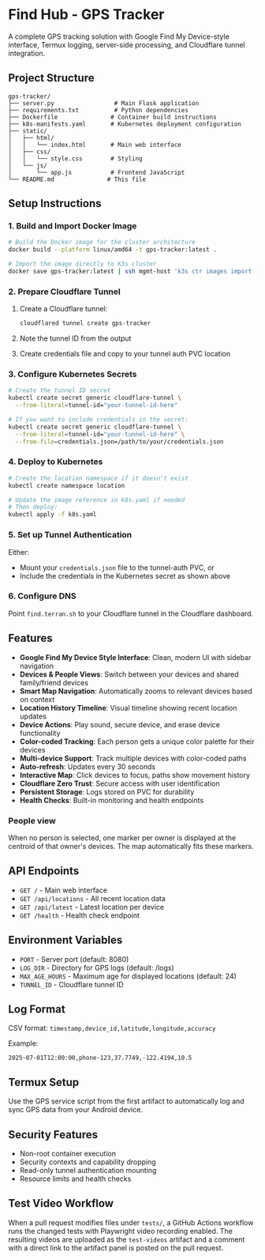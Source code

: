# Find Hub - GPS Tracker

A complete GPS tracking solution with Google Find My Device-style interface, Termux logging, server-side processing, and Cloudflare tunnel integration.

## Project Structure

```
gps-tracker/
├── server.py                 # Main Flask application
├── requirements.txt          # Python dependencies
├── Dockerfile               # Container build instructions
├── k8s-manifests.yaml       # Kubernetes deployment configuration
├── static/
│   ├── html/
│   │   └── index.html       # Main web interface
│   ├── css/
│   │   └── style.css        # Styling
│   └── js/
│       └── app.js           # Frontend JavaScript
└── README.md               # This file
```

## Setup Instructions

### 1. Build and Import Docker Image

```bash
# Build the Docker image for the cluster architecture
docker build --platform linux/amd64 -t gps-tracker:latest .

# Import the image directly to K3s cluster
docker save gps-tracker:latest | ssh mgmt-host 'k3s ctr images import -'
```

### 2. Prepare Cloudflare Tunnel

1. Create a Cloudflare tunnel:
   ```bash
   cloudflared tunnel create gps-tracker
   ```

2. Note the tunnel ID from the output

3. Create credentials file and copy to your tunnel auth PVC location

### 3. Configure Kubernetes Secrets

```bash
# Create the tunnel ID secret
kubectl create secret generic cloudflare-tunnel \
  --from-literal=tunnel-id="your-tunnel-id-here"

# If you want to include credentials in the secret:
kubectl create secret generic cloudflare-tunnel \
  --from-literal=tunnel-id="your-tunnel-id-here" \
  --from-file=credentials.json=/path/to/your/credentials.json
```

### 4. Deploy to Kubernetes

```bash
# Create the location namespace if it doesn't exist
kubectl create namespace location

# Update the image reference in k8s.yaml if needed
# Then deploy:
kubectl apply -f k8s.yaml
```

### 5. Set up Tunnel Authentication

Either:
- Mount your `credentials.json` file to the tunnel-auth PVC, or
- Include the credentials in the Kubernetes secret as shown above

### 6. Configure DNS

Point `find.terran.sh` to your Cloudflare tunnel in the Cloudflare dashboard.

## Features

- **Google Find My Device Style Interface**: Clean, modern UI with sidebar navigation
- **Devices & People Views**: Switch between your devices and shared family/friend devices
- **Smart Map Navigation**: Automatically zooms to relevant devices based on context
- **Location History Timeline**: Visual timeline showing recent location updates
- **Device Actions**: Play sound, secure device, and erase device functionality
- **Color-coded Tracking**: Each person gets a unique color palette for their devices
- **Multi-device Support**: Track multiple devices with color-coded paths
- **Auto-refresh**: Updates every 30 seconds
- **Interactive Map**: Click devices to focus, paths show movement history
- **Cloudflare Zero Trust**: Secure access with user identification
- **Persistent Storage**: Logs stored on PVC for durability
- **Health Checks**: Built-in monitoring and health endpoints

### People view

When no person is selected, one marker per owner is displayed at the centroid of that owner's devices. The map automatically fits these markers.

## API Endpoints

- `GET /` - Main web interface
- `GET /api/locations` - All recent location data
- `GET /api/latest` - Latest location per device
- `GET /health` - Health check endpoint

## Environment Variables

- `PORT` - Server port (default: 8080)
- `LOG_DIR` - Directory for GPS logs (default: /logs)
- `MAX_AGE_HOURS` - Maximum age for displayed locations (default: 24)
- `TUNNEL_ID` - Cloudflare tunnel ID

## Log Format

CSV format: `timestamp,device_id,latitude,longitude,accuracy`

Example:
```
2025-07-01T12:00:00,phone-123,37.7749,-122.4194,10.5
```

## Termux Setup

Use the GPS service script from the first artifact to automatically log and sync GPS data from your Android device.

## Security Features

- Non-root container execution
- Security contexts and capability dropping
- Read-only tunnel authentication mounting
- Resource limits and health checks

## Test Video Workflow

When a pull request modifies files under `tests/`, a GitHub Actions workflow runs
the changed tests with Playwright video recording enabled. The resulting videos
are uploaded as the `test-videos` artifact and a comment with a direct link to
the artifact panel is posted on the pull request.

